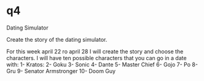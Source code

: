 # q4
Dating Simulator

Create the story of the dating simulator.

For this week april 22 ro april 28 I will create the story and choose the characters.
I will have ten possible characters that you can go in a date with:
1- Kratos: 
2- Goku
3- Sonic
4- Dante
5- Master Chief
6- Gojo
7- Po
8- Gru
9- Senator Armstronger
10- Doom Guy
